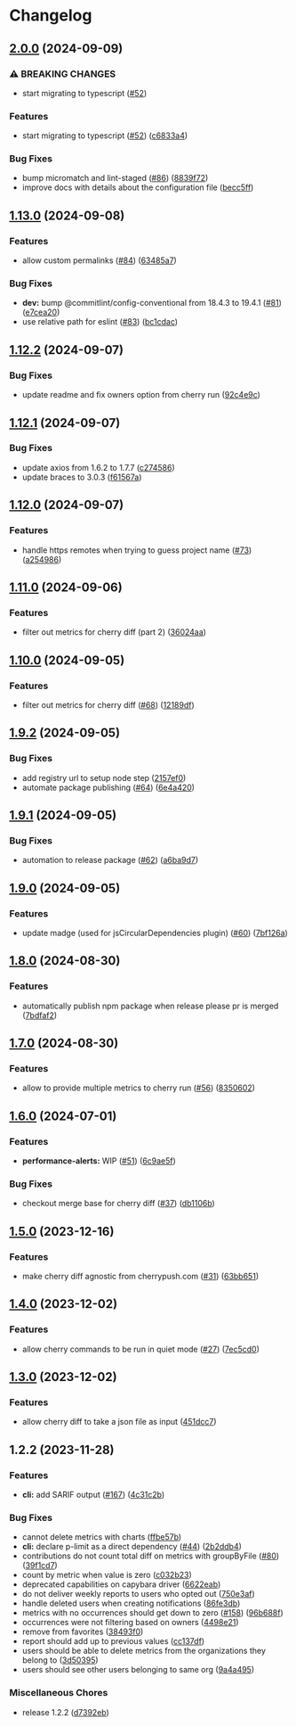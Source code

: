 # Changelog

## [2.0.0](https://github.com/cherrypush/cherry-cli/compare/v1.13.0...v2.0.0) (2024-09-09)


### ⚠ BREAKING CHANGES

* start migrating to typescript ([#52](https://github.com/cherrypush/cherry-cli/issues/52))

### Features

* start migrating to typescript ([#52](https://github.com/cherrypush/cherry-cli/issues/52)) ([c6833a4](https://github.com/cherrypush/cherry-cli/commit/c6833a4f7572dede3cde6809e99855eb77be01a8))


### Bug Fixes

* bump micromatch and lint-staged ([#86](https://github.com/cherrypush/cherry-cli/issues/86)) ([8839f72](https://github.com/cherrypush/cherry-cli/commit/8839f72c5e14d2aa06c8bbc648d8d032e3bc706e))
* improve docs with details about the configuration file ([becc5ff](https://github.com/cherrypush/cherry-cli/commit/becc5ff3c6a1940a0f0aaec5ff1aad57579df765))

## [1.13.0](https://github.com/cherrypush/cherry-cli/compare/v1.12.2...v1.13.0) (2024-09-08)


### Features

* allow custom permalinks ([#84](https://github.com/cherrypush/cherry-cli/issues/84)) ([63485a7](https://github.com/cherrypush/cherry-cli/commit/63485a770d67ec65b7ef02da64ad22dff9ffea63))


### Bug Fixes

* **dev:** bump @commitlint/config-conventional from 18.4.3 to 19.4.1 ([#81](https://github.com/cherrypush/cherry-cli/issues/81)) ([e7cea20](https://github.com/cherrypush/cherry-cli/commit/e7cea2093dfcae68ece6ae4aafd2204a6bf5db61))
* use relative path for eslint ([#83](https://github.com/cherrypush/cherry-cli/issues/83)) ([bc1cdac](https://github.com/cherrypush/cherry-cli/commit/bc1cdac963a82f63f88356ec72aa5cf3f1f856ac))

## [1.12.2](https://github.com/cherrypush/cherry-cli/compare/v1.12.1...v1.12.2) (2024-09-07)


### Bug Fixes

* update readme and fix owners option from cherry run ([92c4e9c](https://github.com/cherrypush/cherry-cli/commit/92c4e9caac91c842b1308eb9b5ccc6470002a7fe))

## [1.12.1](https://github.com/cherrypush/cherry-cli/compare/v1.12.0...v1.12.1) (2024-09-07)


### Bug Fixes

* update axios from 1.6.2 to 1.7.7 ([c274586](https://github.com/cherrypush/cherry-cli/commit/c27458696d1d33331d854da23161a7c65303e8f7))
* update braces to 3.0.3 ([f61567a](https://github.com/cherrypush/cherry-cli/commit/f61567ab625cd84d4b3d877cae63dfa727f0e85c))

## [1.12.0](https://github.com/cherrypush/cherry-cli/compare/v1.11.0...v1.12.0) (2024-09-07)


### Features

* handle https remotes when trying to guess project name ([#73](https://github.com/cherrypush/cherry-cli/issues/73)) ([a254986](https://github.com/cherrypush/cherry-cli/commit/a2549866f083d23828dd158cd4f9ac37bcf04858))

## [1.11.0](https://github.com/cherrypush/cherry-cli/compare/v1.10.0...v1.11.0) (2024-09-06)


### Features

* filter out metrics for cherry diff (part 2) ([36024aa](https://github.com/cherrypush/cherry-cli/commit/36024aa2bcbde6ee1cd52a944e674e48aef8b3b7))

## [1.10.0](https://github.com/cherrypush/cherry-cli/compare/v1.9.2...v1.10.0) (2024-09-05)


### Features

* filter out metrics for cherry diff ([#68](https://github.com/cherrypush/cherry-cli/issues/68)) ([12189df](https://github.com/cherrypush/cherry-cli/commit/12189dfd715ac1260d30c6733884cc66659ebf2a))

## [1.9.2](https://github.com/cherrypush/cherry-cli/compare/v1.9.1...v1.9.2) (2024-09-05)


### Bug Fixes

* add registry url to setup node step ([2157ef0](https://github.com/cherrypush/cherry-cli/commit/2157ef0d9b85ac6b4661132899616fc356efd379))
* automate package publishing ([#64](https://github.com/cherrypush/cherry-cli/issues/64)) ([6e4a420](https://github.com/cherrypush/cherry-cli/commit/6e4a4203277f6532cff6961357ed6ed698a57c2e))

## [1.9.1](https://github.com/cherrypush/cherry-cli/compare/v1.9.0...v1.9.1) (2024-09-05)


### Bug Fixes

* automation to release package ([#62](https://github.com/cherrypush/cherry-cli/issues/62)) ([a6ba9d7](https://github.com/cherrypush/cherry-cli/commit/a6ba9d731eb59f37eab284232b12f3c7bfddf1f6))

## [1.9.0](https://github.com/cherrypush/cherry-cli/compare/v1.8.0...v1.9.0) (2024-09-05)


### Features

* update madge (used for jsCircularDependencies plugin) ([#60](https://github.com/cherrypush/cherry-cli/issues/60)) ([7bf126a](https://github.com/cherrypush/cherry-cli/commit/7bf126ab5e734f393ae466d84ab3b0161592c9a0))

## [1.8.0](https://github.com/cherrypush/cherry-cli/compare/v1.7.0...v1.8.0) (2024-08-30)


### Features

* automatically publish npm package when release please pr is merged ([7bdfaf2](https://github.com/cherrypush/cherry-cli/commit/7bdfaf26bd5c1f1e65e28f394b29952845ad48cc))

## [1.7.0](https://github.com/cherrypush/cherry-cli/compare/v1.6.0...v1.7.0) (2024-08-30)


### Features

* allow to provide multiple metrics to cherry run ([#56](https://github.com/cherrypush/cherry-cli/issues/56)) ([8350602](https://github.com/cherrypush/cherry-cli/commit/8350602a4ed5deef2025dfdd402c890bf6916e0f))

## [1.6.0](https://github.com/cherrypush/cherry-cli/compare/v1.5.0...v1.6.0) (2024-07-01)


### Features

* **performance-alerts:** WIP ([#51](https://github.com/cherrypush/cherry-cli/issues/51)) ([6c9ae5f](https://github.com/cherrypush/cherry-cli/commit/6c9ae5f6d7c2e63513064db2796837d59673c0e2))


### Bug Fixes

* checkout merge base for cherry diff ([#37](https://github.com/cherrypush/cherry-cli/issues/37)) ([db1106b](https://github.com/cherrypush/cherry-cli/commit/db1106bcff3792946ea0e7abc75e67506cd8bee7))

## [1.5.0](https://github.com/cherrypush/cherry-cli/compare/v1.4.0...v1.5.0) (2023-12-16)


### Features

* make cherry diff agnostic from cherrypush.com  ([#31](https://github.com/cherrypush/cherry-cli/issues/31)) ([63bb651](https://github.com/cherrypush/cherry-cli/commit/63bb65126dc3b65dd822f930a13a03fcf25355d7))

## [1.4.0](https://github.com/cherrypush/cherry-cli/compare/v1.3.0...v1.4.0) (2023-12-02)

### Features

- allow cherry commands to be run in quiet mode ([#27](https://github.com/cherrypush/cherry-cli/issues/27))
  ([7ec5cd0](https://github.com/cherrypush/cherry-cli/commit/7ec5cd0e4ff225db80f9058f85a599f56a01f684))

## [1.3.0](https://github.com/cherrypush/cherry-cli/compare/v1.2.2...v1.3.0) (2023-12-02)

### Features

- allow cherry diff to take a json file as input
  ([451dcc7](https://github.com/cherrypush/cherry-cli/commit/451dcc70b368a4b4fc26f8c7b9d6577d74d81d19))

## 1.2.2 (2023-11-28)

### Features

- **cli:** add SARIF output ([#167](https://github.com/cherrypush/cherry-cli/issues/167))
  ([4c31c2b](https://github.com/cherrypush/cherry-cli/commit/4c31c2b70f76bcc59a3cc9292ac212705087cc56))

### Bug Fixes

- cannot delete metrics with charts
  ([ffbe57b](https://github.com/cherrypush/cherry-cli/commit/ffbe57b556faa73b03af4edb3fb43cd459057b9f))
- **cli:** declare p-limit as a direct dependency ([#44](https://github.com/cherrypush/cherry-cli/issues/44))
  ([2b2ddb4](https://github.com/cherrypush/cherry-cli/commit/2b2ddb4e4865fdff30d0efb123c6b4dbbf8880d8))
- contributions do not count total diff on metrics with groupByFile
  ([#80](https://github.com/cherrypush/cherry-cli/issues/80))
  ([39f1cd7](https://github.com/cherrypush/cherry-cli/commit/39f1cd7d3f952e6673e7c0279ec186fbf6ba4c9b))
- count by metric when value is zero
  ([c032b23](https://github.com/cherrypush/cherry-cli/commit/c032b23eec5ca138c68aa62f95a6e4855f08d4e2))
- deprecated capabilities on capybara driver
  ([6622eab](https://github.com/cherrypush/cherry-cli/commit/6622eab83da0b912a872c6dfefba08357057f083))
- do not deliver weekly reports to users who opted out
  ([750e3af](https://github.com/cherrypush/cherry-cli/commit/750e3aff4b3bb9b68fc687b73fafb1fb62b4d220))
- handle deleted users when creating notifications
  ([86fe3db](https://github.com/cherrypush/cherry-cli/commit/86fe3db94bf33c4eeb42c1e79c20548400be82c5))
- metrics with no occurrences should get down to zero ([#158](https://github.com/cherrypush/cherry-cli/issues/158))
  ([96b688f](https://github.com/cherrypush/cherry-cli/commit/96b688f102266ba21f1d0df86bc70785786f145d))
- occurrences were not filtering based on owners
  ([4498e21](https://github.com/cherrypush/cherry-cli/commit/4498e2110ce440f23c54a1f7777659bd196d1b33))
- remove from favorites
  ([38493f0](https://github.com/cherrypush/cherry-cli/commit/38493f092f132bfbb9b35dbe7c7a19729196fd76))
- report should add up to previous values
  ([cc137df](https://github.com/cherrypush/cherry-cli/commit/cc137dffc53fe55bb6ec0b176027743b5b65813a))
- users should be able to delete metrics from the organizations they belong to
  ([3d50395](https://github.com/cherrypush/cherry-cli/commit/3d50395805d1e1edfcdd49ac1ba1d88199dfb42b))
- users should see other users belonging to same org
  ([9a4a495](https://github.com/cherrypush/cherry-cli/commit/9a4a495388534bf8de98933ac1ef1eabfb06c6d6))

### Miscellaneous Chores

- release 1.2.2 ([d7392eb](https://github.com/cherrypush/cherry-cli/commit/d7392eb2ea45ca9c6db5cee37187f27d593404b2))

